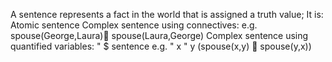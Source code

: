 A sentence represents a fact in the world that is assigned a truth value; It is:
Atomic sentence
Complex sentence using connectives: 
e.g. spouse(George,Laura) spouse(Laura,George)
Complex sentence using quantified variables: " $ sentence 
e.g. " x " y (spouse(x,y)  spouse(y,x))